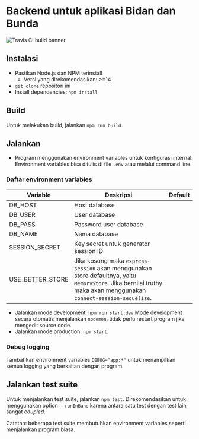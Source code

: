 # Backend untuk aplikasi Bidan dan Bunda

![Travis CI build banner](https://travis-ci.com/bidan-dan-bunda/backend-monorepo.svg?branch=master)

## Instalasi

- Pastikan Node.js dan NPM terinstall
  - Versi yang direkomendasikan: >=14
- `git clone` repositori ini
- Install dependencies: `npm install`

## Build

Untuk melakukan build, jalankan `npm run build`.

## Jalankan

- Program menggunakan environment variables untuk konfigurasi internal.
  Environment variables bisa ditulis di file `.env` atau melalui command line.

### Daftar environment variables

| Variable         | Deskripsi                                                                                                                                                          | Default |
| ---------------- | ------------------------------------------------------------------------------------------------------------------------------------------------------------------ | ------- |
| DB_HOST          | Host database                                                                                                                                                      |         |
| DB_USER          | User database                                                                                                                                                      |         |
| DB_PASS          | Password user database                                                                                                                                             |         |
| DB_NAME          | Nama database                                                                                                                                                      |         |
| SESSION_SECRET   | Key secret untuk generator session ID                                                                                                                              |         |
| USE_BETTER_STORE | Jika kosong maka `express-session` akan menggunakan store defaultnya, yaitu `MemoryStore`. Jika bernilai truthy maka akan menggunakan `connect-session-sequelize`. |         |

- Jalankan mode development: `npm run start:dev`
  Mode development secara otomatis menjalankan `nodemon`, tidak perlu restart program jika mengedit source code.
- Jalankan mode production: `npm start`.

### Debug logging

Tambahkan environment variables `DEBUG="app:*"` untuk menampilkan semua logging yang berkaitan dengan program.

## Jalankan test suite

Untuk menjalankan test suite, jalankan `npm test`. Direkomendasikan untuk menggunakan option `--runInBand` karena antara satu test dengan test lain sangat _coupled_.

Catatan: beberapa test suite membutuhkan environment variables seperti menjalankan program biasa.
